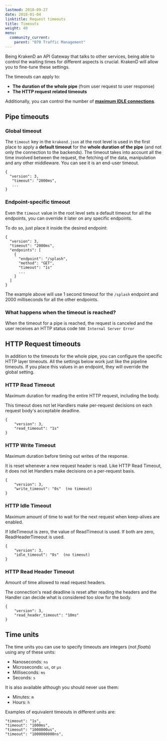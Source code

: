 ```yaml
---
lastmod: 2018-09-27
date: 2018-01-04
linktitle: Request timeouts
title: Timeouts
weight: 40
menu:
  community_current:
    parent: "070 Traffic Management"
---
```


Being KrakenD an API Gateway that talks to other services, being able to control the waiting times for different aspects is crucial. KrakenD will allow you to fine-tune these settings.

The timeouts can apply to:

- **The duration of the whole pipe** (from user request to user response)
- **The HTTP request related timeouts**

Additionally, you can control the number of [**maximum IDLE connections**](/docs/throttling/max-idle-connections/).

## Pipe timeouts

### Global timeout
The `timeout` key in the `krakend.json` at the root level is used in the first place to apply a **default timeout** for the **whole duration of the pipe** (and not only the connection to the backends). The timeout takes into account all the time involved between the request, the fetching of the data, manipulation and any other middleware. You can see it is an end-user timeout.

	{
	  "version": 3,
	   "timeout": "2000ms",
	   ...
	}

### Endpoint-specific timeout
Even the `timeout` value in the root level sets a default timeout for all the endpoints, you can override it later on any specific endpoints.

To do so, just place it inside the desired endpoint:

	{
	  "version": 3,
	  "timeout": "2000ms",
	  "endpoints": [
	    {
	      "endpoint": "/splash",
	      "method": "GET",
	      "timeout": "1s"
	      ...
	    }
	  ]
	}

The example above will use 1 second timeout for the `/splash` endpoint and 2000 milliseconds for all the other endpoints.

### What happens when the timeout is reached?
When the timeout for a pipe is reached, the request is canceled and the user receives an HTTP status code `500 Internal Server Error`

## HTTP Request timeouts
In addition to the timeouts for the whole pipe, you can configure the specific HTTP layer timeouts.
All the settings below work just like the pipeline timeouts. If you place this values in an endpoint, they will override the global setting.

### HTTP Read Timeout
Maximum duration for reading the entire HTTP request, including the body.

This timeout does not let Handlers make per-request decisions on each request body's acceptable deadline.

	{
		"version": 3,
		"read_timeout": "1s"
	}

### HTTP Write Timeout
Maximum duration before timing out writes of the response.

It is reset whenever a new request header is read. Like HTTP Read Timeout, it does not let Handlers make decisions on a per-request basis.

	{
		"version": 3,
		"write_timeout": "0s"  (no timeout)
	}


### HTTP Idle Timeout
Maximum amount of time to wait for the next request when keep-alives are enabled.

If IdleTimeout is zero, the value of ReadTimeout is used. If both are zero, ReadHeaderTimeout is used.

	{
		"version": 3,
		"idle_timeout": "0s"  (no timeout)
	}

### HTTP Read Header Timeout
Amount of time allowed to read request headers.

The connection's read deadline is reset after reading the headers and the Handler can decide what is considered too slow for the body.

	{
		"version": 3,
		"read_header_timeout": "10ms"
	}

## Time units
The time units you can use to specify timeouts are integers (not *floats*) using any of these units:

- Nanoseconds: `ns`
- Microseconds: `us`, or `µs`
- Milliseconds: `ms`
- Seconds: `s`

It is also available although you should never use them:

- Minutes: `m`
- Hours: `h`

Examples of equivalent timeouts in different units are:

	"timeout": "1s",
	"timeout": "1000ms",
	"timeout": "1000000us",
	"timeout": "1000000000ns",
